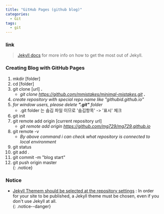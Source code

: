 ```yaml
---
title: "GitHub Pages (github blog)"
categories:
  - Git
tags:
  - git
---
```

### link
> [Jekyll docs][jekyll-docs] for more info on how to get the most out of Jekyll.  

[jekyll-docs]: https://jekyllrb.com/docs/home

### Creating Blog with GitHub Pages
 1. mkdir [folder]    
 2. cd [folder]   
 3. git clone [url] **.**   
    *  *git clone https://github.com/mmistakes/minimal-mistakes.git **.***    
 4. *create repository with special repo name like "githubid.github.io"*  
 5. *for window users, please delete **".git"** folder*
    - .git folder 는 숨김 파일 이므로 '숨김항목' -> '표시' 체크   
 6. git init  
 7. git remote add origin [current repository url]  
    * *git remote add origin https://github.com/mg729/mg729.github.io*
 8. git remote -v   
    * *By above command i can check what repository is connected to local environment* 
 9. git status  
 10. git add .  
 11. git commit -m "blog start"  
 12. git push origin master  
{: .notice}

### Notice
*  [Jekyll Themem should be selected at the repository settings](https://github.community/t5/GitHub-Pages/Github-Pages-are-not-published-after-following-the-documentation/td-p/18627) : In order for your site to be published, a Jekyll theme must be chosen, even if you don't use Jekyll at all.  
{: .notice--danger}